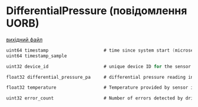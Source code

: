 # DifferentialPressure (повідомлення UORB)



[вихідний файл](https://github.com/PX4/PX4-Autopilot/blob/release/1.15/msg/DifferentialPressure.msg)

```c
uint64 timestamp                     # time since system start (microseconds)
uint64 timestamp_sample

uint32 device_id                     # unique device ID for the sensor that does not change between power cycles

float32 differential_pressure_pa     # differential pressure reading in Pascals (may be negative)

float32 temperature                  # Temperature provided by sensor in degrees Celsius, NAN if unknown

uint32 error_count                   # Number of errors detected by driver

```

